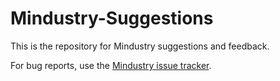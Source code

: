 # Mindustry-Suggestions
This is the repository for Mindustry suggestions and feedback. 

For bug reports, use the [Mindustry issue tracker](https://github.com/Anuken/Mindustry/issues/new/choose).
